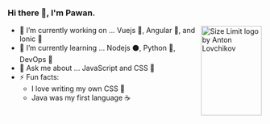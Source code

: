 ### Hi there 👋, I'm Pawan.

<img src="https://pawankolhe.com/img/logo.svg" align="right" alt="Size Limit logo by Anton Lovchikov" width="120" height="178">
     
- 🔭 I’m currently working on ... Vuejs 💚, Angular 📕, and Ionic 🔵   
- 🌱 I’m currently learning ... Nodejs ⚫, Python 🐍, DevOps 🧰  
- 💬 Ask me about ... JavaScript and CSS 🎨  
- ⚡ Fun facts:   
  - I love writing my own CSS 🎨  
  - Java was my first language ☕  
